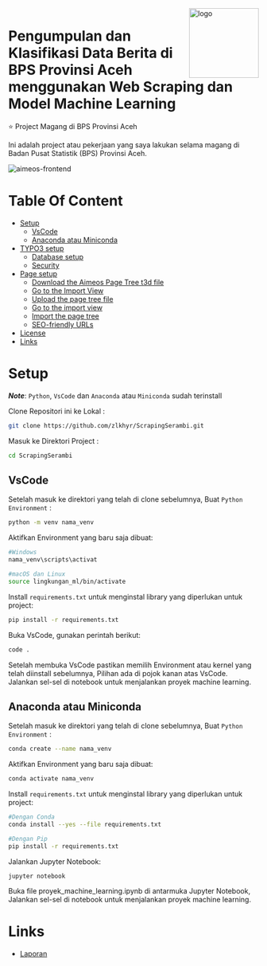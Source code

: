 <a href="https://aceh.bps.go.id/">
    <img src="https://upload.wikimedia.org/wikipedia/commons/thumb/2/28/Lambang_Badan_Pusat_Statistik_%28BPS%29_Indonesia.svg/773px-Lambang_Badan_Pusat_Statistik_%28BPS%29_Indonesia.svg.png" alt="logo" title="logo" align="right" height="140" />
</a>

# Pengumpulan dan Klasifikasi Data Berita di BPS Provinsi Aceh menggunakan Web Scraping dan Model Machine Learning

:star: Project Magang di BPS Provinsi Aceh

Ini adalah project atau pekerjaan yang saya lakukan selama magang di Badan Pusat Statistik (BPS) Provinsi Aceh.

![aimeos-frontend](https://as1.ftcdn.net/v2/jpg/01/45/68/18/1000_F_145681874_RbPDrZBa5Z5z7PVifHCrCPnBufdgnPA5.jpg)

# Table Of Content

- [Setup](#setup)
    - [VsCode](#vscode)
    - [Anaconda atau Miniconda](#anaconda-atau-miniconda)
- [TYPO3 setup](#typo3-setup)
    - [Database setup](#database-setup)
    - [Security](#security)
- [Page setup](#page-setup)
    - [Download the Aimeos Page Tree t3d file](#download-the-aimeos-page-tree-t3d-file)
    - [Go to the Import View](#go-to-the-import-view)
    - [Upload the page tree file](#upload-the-page-tree-file)
    - [Go to the import view](#go-to-the-import-view)
    - [Import the page tree](#import-the-page-tree)
    - [SEO-friendly URLs](#seo-friendly-urls)
- [License](#license)
- [Links](#links)

# Setup
***Note***: `Python`, `VsCode` dan `Anaconda` atau `Miniconda` sudah terinstall

Clone Repositori ini ke Lokal :
```bash
git clone https://github.com/zlkhyr/ScrapingSerambi.git
```
Masuk ke Direktori Project :
```bash
cd ScrapingSerambi
```
## VsCode

Setelah masuk ke direktori yang telah di clone sebelumnya, Buat `Python Environment` :

```bash
python -m venv nama_venv
```

Aktifkan Environment yang baru saja dibuat:

```bash
#Windows
nama_venv\scripts\activat

#macOS dan Linux
source lingkungan_ml/bin/activate
```

Install `requirements.txt` untuk menginstal library yang diperlukan untuk project:

```bash
pip install -r requirements.txt
```

Buka VsCode, gunakan perintah berikut:

```bash
code .
```
Setelah membuka VsCode pastikan memilih Environment atau kernel yang telah diinstall sebelumnya, Pilihan ada di pojok kanan atas VsCode. Jalankan sel-sel di notebook untuk menjalankan proyek machine learning.

## Anaconda atau Miniconda

Setelah masuk ke direktori yang telah di clone sebelumnya, Buat `Python Environment` :

```bash
conda create --name nama_venv
```

Aktifkan Environment yang baru saja dibuat:

```bash
conda activate nama_venv
```

Install `requirements.txt` untuk menginstal library yang diperlukan untuk project:

```bash
#Dengan Conda
conda install --yes --file requirements.txt

#Dengan Pip
pip install -r requirements.txt
```

Jalankan Jupyter Notebook:
```
jupyter notebook
```
Buka file proyek_machine_learning.ipynb di antarmuka Jupyter Notebook, Jalankan sel-sel di notebook untuk menjalankan proyek machine learning.

# Links

* [Laporan](https://docs.google.com/document/d/14NRzYf_ItsfcX_gsvu0QpReglbGvtiqsjSfx_2-CuWk/edit?usp=sharing)

